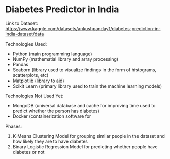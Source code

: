 # Diabetes Predictor in India

Link to Dataset: https://www.kaggle.com/datasets/ankushpanday1/diabetes-prediction-in-india-dataset/data

Technologies Used:
* Python (main programming language)
* NumPy (mathematial library and array processing)
* Pandas
* Seaborn (library used to visualize findings in the form of histograms, scatterplots, etc)
* Matplotlib (library to aid)
* Scikit Learn (primary library used to train the machine learning models)

Technologies Not Used Yet:
* MongoDB (universal database and cache for improving time used to predict whether the person has diabetes)
* Docker (containerization software for 

Phases:
1. K-Means Clustering Model for grouping similar people in the dataset and how likely they are to have diabetes
2. Binary Logistic Regression Model for predicting whether people have diabetes or not
